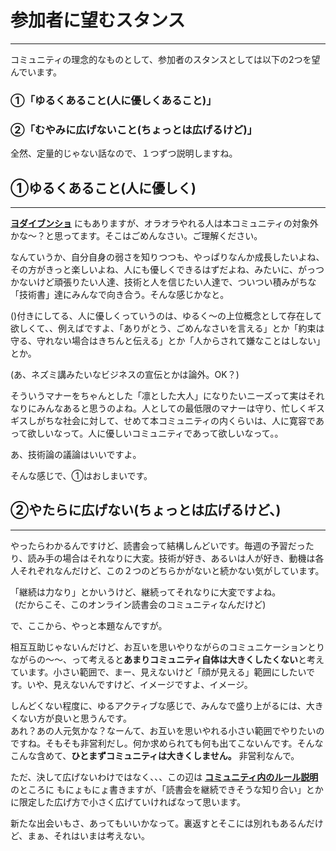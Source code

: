 # 参加者に望むスタンス
***
コミュニティの理念的なものとして、参加者のスタンスとしては以下の2つを望んでいます。  

### **①「ゆるくあること(人に優しくあること)」**  
### **②「むやみに広げないこと(ちょっとは広げるけど)」**  
  
  全然、定量的じゃない話なので、１つずつ説明しますね。 

## **①ゆるくあること(人に優しく)**
***
  **[ヨダイブンショ](https://github.com/kumegoon/dokusyokai/blob/master/%E3%83%A8%E3%83%80%E3%82%A4%E3%83%96%E3%83%B3%E3%82%B7%E3%83%A7.md)**  にもありますが、オラオラやれる人は本コミュニティの対象外かな〜？と思ってます。そこはごめんなさい。ご理解ください。

  なんていうか、自分自身の弱さを知りつつも、やっぱりなんか成長したいよね、その方がきっと楽しいよね、人にも優しくできるはずだよね、みたいに、がっつかないけど頑張りたい人達、技術と人を信じたい人達で、ついつい積みがちな「技術書」達にみんなで向き合う。そんな感じかなと。

  ()付きにしてる、人に優しくっていうのは、ゆるく〜の上位概念として存在して欲しくて、、例えばですよ、「ありがとう、ごめんなさいを言える」とか「約束は守る、守れない場合はきちんと伝える」とか「人からされて嫌なことはしない」とか。
  
  (あ、ネズミ講みたいなビジネスの宣伝とかは論外。OK？)
  
  そういうマナーをちゃんとした「凛とした大人」になりたいニーズって実はそれなりにみんなあると思うのよね。人としての最低限のマナーは守り、忙しくギスギスしがちな社会に対して、せめて本コミュニティの内くらいは、人に寛容であって欲しいなって。人に優しいコミュニティであって欲しいなって。。
  
  あ、技術論の議論はいいですよ。  
  
  そんな感じで、①はおしまいです。

## **②やたらに広げない(ちょっとは広げるけど、)**
***
  やったらわかるんですけど、読書会って結構しんどいです。毎週の予習だったり、読み手の場合はそれなりに大変。技術が好き、あるいは人が好き、動機は各人それぞれなんだけど、この２つのどちらかがないと続かない気がしています。  
  
  「継続は力なり」とかいうけど、継続ってそれなりに大変ですよね。  
&ensp;(だからこそ、このオンライン読書会のコミュニティなんだけど)
  
  で、ここから、やっと本題なんですが。  
  
  相互互助じゃないんだけど、お互いを思いやりながらのコミュニケーションとりながらの〜〜、って考えると**あまりコミュニティ自体は大きくしたくない**と考えています。小さい範囲で、まー、見えないけど「顔が見える」範囲にしたいです。いや、見えないんですけど、イメージですよ、イメージ。
  
  しんどくない程度に、ゆるアクティブな感じで、みんなで盛り上がるには、大きくない方が良いと思うんです。  
  あれ？あの人元気かな？なーんて、お互いを思いやれる小さい範囲でやりたいのですね。そもそも非営利だし。何か求められても何も出てこないんです。そんなこんな含めて、**ひとまずコミュニティは大きくしません。** 非営利なんで。  
  
  ただ、決して広げないわけではなく、、、この辺は **[コミュニティ内のルール説明](https://github.com/kumegoon/dokusyokai/blob/master/%E3%82%B3%E3%83%9F%E3%83%A5%E3%83%8B%E3%83%86%E3%82%A3%E5%86%85%E3%81%AE%E3%83%AB%E3%83%BC%E3%83%AB%E8%AA%AC%E6%98%8E.md)** のところに もにょもにょ書きますが、「読書会を継続できそうな知り合い」とかに限定した広げ方で小さく広げていければなって思います。
  
  新たな出会いもさ、あってもいいかなって。裏返すとそこには別れもあるんだけど、まぁ、それはいまは考えない。